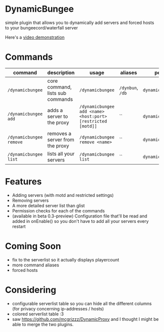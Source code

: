 # DynamicBungee
simple plugin that allows you to dynamically add servers and forced hosts to your bungeecord/waterfall server

Here's a [video demonstration](https://youtu.be/9kEYm0qiOoE)

# Commands
| command | description | usage | aliases | permission |
| - | - | - | - | - |
| `/dynamicbungee` | core command, lists sub commands | `/dynamicbungee` | `/dynbun`, `/db` | `dynamicbungee` |
| `/dynamicbungee add` | adds a server to the proxy | `/dynamicbungee add <name> <host:port> [restricted [motd]]` | `` | `dynamicbungee.add` |
| `/dynamicbungee remove` | removes a server from the proxy | `/dynamicbungee remove <name>` | `` | `dynamicbungee.remove` |
| `/dynamicbungee list` | lists all your servers | `/dynamicbungee list` | `` | `dynamicbungee.list` |

# Features
- Adding servers (with motd and restricted settings)
- Removing servers
- A more detailed server list than glist
- Permission checks for each of the commands
- (available in beta 0.3-preview) Configuration file that'll be read and added in onEnable() so you don't have to add all your servers every restart

# Coming Soon
- fix to the serverlist so it actually displays playercount
- more command aliases
- forced hosts

# Considering
- configurable serverlist table so you can hide all the different columns (for privacy concerning ip-addresses / hosts)
- colored serverlist table :3
- saw https://github.com/mcgrizzz/DynamicProxy and I thought I might be able to merge the two plugins.
